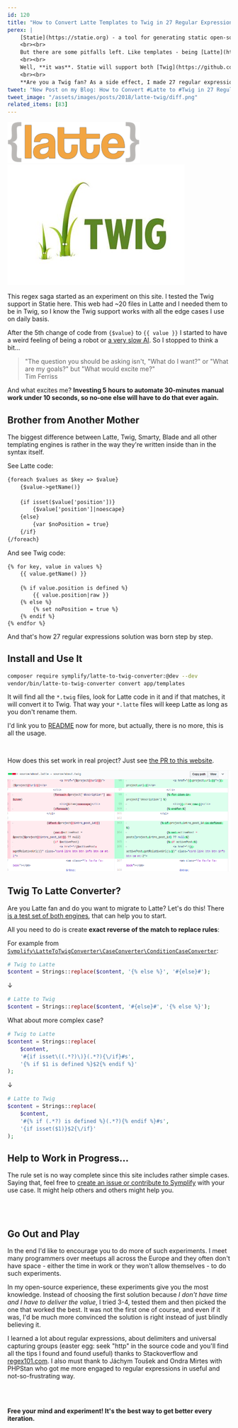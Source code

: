 ```yaml
---
id: 120
title: "How to Convert Latte Templates to Twig in 27 Regular Expressions"
perex: |
    [Statie](https://statie.org) - a tool for generating static open-sourced website like [this blog](https://github.com/tomasvotruba/tomasvotruba.cz) or [Pehapkari.cz](https://github.com/pehapkari/pehapkari.cz) - runs on YAML and Symfony DI Container. That way it's easy to understand by the PHP community worldwide.
    <br><br>
    But there are some pitfalls left. Like templates - being [Latte](https://latte.nette.org/en/) the only one is a pity. Twig is often requested feature and one of the last big reasons not to use Statie.
    <br><br>
    Well, **it was**. Statie will support both [Twig](https://github.com/Symplify/Symplify/pull/892) and Latte since next version.
    <br><br>
    **Are you a Twig fan? As a side effect, I made 27 regular expression to handle 80 % of the Latte to Twig migration for you.**
tweet: "New Post on my Blog: How to Convert #Latte to #Twig in 27 Regular Expressions #nettefw #symfony"
tweet_image: "/assets/images/posts/2018/latte-twig/diff.png"
related_items: [83]
---
```


<img src="/assets/images/posts/2018/latte-twig/latte.png" class="mt-5 ml-5">
<img src="/assets/images/posts/2018/latte-twig/twig.jpg">

This regex saga started as an experiment on this site. I tested the Twig support in Statie here. This web had ~20 files in Latte and I needed them to be in Twig, so I know the Twig support works with all the edge cases I use on daily basis.

After the 5th change of code from `{$value}` to `{{ value }}` I started to have a weird feeling of being a robot or [a very slow AI](/blog/2018/05/03/how-do-you-treat-your-own-first-ai/). So I stopped to think a bit...

<blockquote class="blockquote text-center">
    "The question you should be asking isn't, "What do I want?" or "What are my goals?" but "What would excite me?"
    <footer class="blockquote-footer">Tim Ferriss</footer>
</blockquote>

And what excites me? **Investing 5 hours to automate 30-minutes manual work under 10 seconds, so no-one else will have to do that ever again.**

## Brother from Another Mother

The biggest difference between Latte, Twig, Smarty, Blade and all other templating engines is rather in the way they're written inside than in the syntax itself.

See Latte code:

```html
{foreach $values as $key => $value}
    {$value->getName()}

    {if isset($value['position'])}
        {$value['position']|noescape}
    {else}
        {var $noPosition = true}
    {/if}
{/foreach}
```

And see Twig code:

```twig
{% for key, value in values %}
    {{ value.getName() }}

    {% if value.position is defined %}
        {{ value.position|raw }}
    {% else %}
        {% set noPosition = true %}
    {% endif %}
{% endfor %}
```

And that's how 27 regular expressions solution was born step by step.

## Install and Use It

```bash
composer require symplify/latte-to-twig-converter:@dev --dev
vendor/bin/latte-to-twig-converter convert app/templates
```

It will find all the `*.twig` files, look for Latte code in it and if that matches, it will convert it to Twig. That way your `*.latte` files will keep Latte as long as you don't rename them.

I'd link you to [README](http://github.com/symplify/lattetotwigconverter) now for more, but actually, there is no more, this is all the usage.

<br>

How does this set work in real project? Just see [the PR to this website](https://github.com/TomasVotruba/tomasvotruba.cz/pull/380).

<img src="/assets/images/posts/2018/latte-twig/diff.png" class="img-thumbnail">

## Twig To Latte Converter?

Are you Latte fan and do you want to migrate to Latte? Let's do this! There [is a test set of both engines](https://github.com/Symplify/Symplify/tree/a6b7c71a90fd984d2f31c5ed28957e2927608001/packages/LatteToTwigConverter/tests/LatteToTwigConverterSource), that can help you to start.

All you need to do is create **exact reverse of the match to replace rules**:

For example from [`Symplify\LatteToTwigConverter\CaseConverter\ConditionCaseConverter`](https://github.com/Symplify/Symplify/blob/master/packages/LatteToTwigConverter/src/CaseConverter/ConditionCaseConverter.php):

```php
# Twig to Latte
$content = Strings::replace($content, '{% else %}', '#{else}#');
```

↓

```php
# Latte to Twig
$content = Strings::replace($content, '#{else}#', '{% else %}');
```

What about more complex case?

```php
# Twig to Latte
$content = Strings::replace(
    $content,
    '#{if isset\((.*?)\)}(.*?){\/if}#s',
    '{% if $1 is defined %}$2{% endif %}'
);
```

↓

```php
# Latte to Twig
$content = Strings::replace(
    $content,
    '#{% if (.*?) is defined %}(.*?){% endif %}#s',
    '{if isset($1)}$2{\/if}'
);
```

## Help to Work in Progress...

The rule set is no way complete since this site includes rather simple cases. Saying that, feel free to [create an issue or contribute to Symplify](https://github.com/symplify/symplify) with your use case. It might help others and others might help you.


<br><br>

## Go Out and Play

In the end I'd like to encourage you to do more of such experiments. I meet many programmers over meetups all across the Europe and they often don't have space - either the time in work or they won't allow themselves - to do such experiments.

In my open-source experience, these experiments give you the most knowledge. Instead of choosing the first solution because *I don't have time and I have to deliver the value*, I tried 3-4, tested them and then picked the one that worked the best. It was not the first one of course, and even if it was, I'd be much more convinced the solution is right instead of just blindly believing it.

I learned a lot about regular expressions, about delimiters and universal capturing groups (easter egg: seek "http" in the source code and you'll find all the tips I found and found useful) thanks to Stackoverflow and [regex101.com](https://regex101.com/). I also must thank to Jáchym Toušek and Ondra Mirtes with PHPStan who got me more engaged to regular expressions in useful and not-so-frustrating way.

<br>
<br>

**Free your mind and experiment! It's the best way to get better every iteration.**